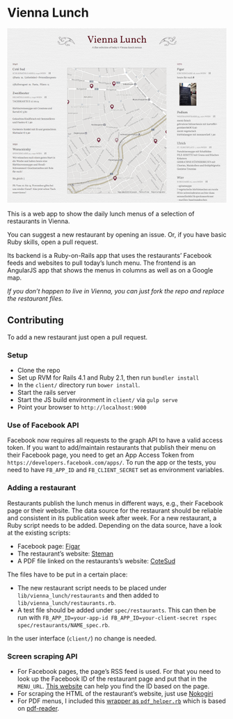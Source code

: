 # Vienna Lunch

![Screenshot](screenshot.png?raw=true)

This is a web app to show the daily lunch menus of a selection of restaurants in Vienna.

You can suggest a new restaurant by opening an issue. Or, if you have basic Ruby skills, open a pull request.

Its backend is a Ruby-on-Rails app that uses the restaurants’ Facebook feeds and websites to pull today’s lunch menu.
The frontend is an AngularJS app that shows the menus in columns as well as on a Google map.

*If you don’t happen to live in Vienna, you can just fork the repo and replace the restaurant files.*

## Contributing
To add a new restaurant just open a pull request.

### Setup
* Clone the repo
* Set up RVM for Rails 4.1 and Ruby 2.1, then run `bundler install`
* In the `client/` directory run `bower install`.
* Start the rails server
* Start the JS build environment in `client/` via `gulp serve`
* Point your browser to `http://localhost:9000`

### Use of Facebook API

Facebook now requires all requests to the graph API to have a valid access token.
If you want to add/maintain restaurants that publish their menu on their Facebook page, you need to get an App Access Token from `https://developers.facebook.com/apps/`.
To run the app or the tests, you need to have `FB_APP_ID` and `FB_CLIENT_SECRET` set as environment variables.

### Adding a restaurant
Restaurants publish the lunch menus in different ways, e.g., their Facebook page or their website. The data source for the restaurant should be reliable and consistent in its publication week after week.
For a new restaurant, a Ruby script needs to be added. Depending on the data source, have a look at the existing scripts:
* Facebook page: [Figar](lib/vienna_lunch/restaurants/figar.rb)
* The restaurant’s website: [Steman](lib/vienna_lunch/restaurants/steman.rb)
* A PDF file linked on the restaurants’s website: [CoteSud](lib/vienna_lunch/restaurants/cote_sud.rb)

The files have to be put in a certain place:
* The new restaurant script needs to be placed under `lib/vienna_lunch/restaurants` and then added to `lib/vienna_lunch/restaurants.rb`.
* A test file should be added under `spec/restaurants`. This can then be run with `FB_APP_ID=your-app-id FB_APP_ID=your-client-secret rspec spec/restaurants/NAME_spec.rb`. 

In the user interface (`client/`) no change is needed.

### Screen scraping API
* For Facebook pages, the page’s RSS feed is used. For that you need to look up the Facebook ID of the restaurant page and put that in the `MENU_URL`. [This website](http://findmyfacebookid.com/) can help you find the ID based on the page.
* For scraping the HTML of the restaurant’s website, just use [Nokogiri](http://www.rubydoc.info/github/sparklemotion/nokogiri)
* For PDF menus, I included this [wrapper as `pdf_helper.rb`](http://blog.peschla.net/2014/04/parsing-pdf-text-with-coordinates-in-ruby/) which is based on [pdf-reader](https://github.com/yob/pdf-reader). 
